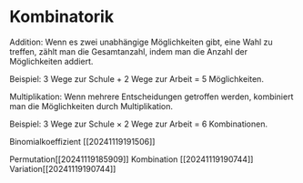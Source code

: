 # Kombinatorik
Addition: Wenn es zwei unabhängige Möglichkeiten gibt, eine Wahl zu treffen, zählt man die Gesamtanzahl, indem man die Anzahl der Möglichkeiten addiert.

Beispiel: 3 Wege zur Schule + 2 Wege zur Arbeit = 5 Möglichkeiten.

Multiplikation: Wenn mehrere Entscheidungen getroffen werden, kombiniert man die Möglichkeiten durch Multiplikation.

Beispiel: 3 Wege zur Schule × 2 Wege zur Arbeit = 6 Kombinationen.


Binomialkoeffizient [[20241119191506]]

Permutation[[20241119185909]]
Kombination [[20241119190744]]
Variation[[20241119190744]]